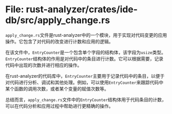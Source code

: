# File: rust-analyzer/crates/ide-db/src/apply_change.rs

`apply_change.rs`文件是rust-analyzer中的一个模块，用于实现对代码变更的应用操作。它包含了对代码的改变进行计数和应用的逻辑。

在该文件中，`EntryCounter`是一个包含单个字段的结构体，该字段为`usize`类型。`EntryCounter`结构体的作用是对代码中的条目进行计数。它可以根据需要，记录代码中出现的次数并进行相应的操作。

在rust-analyzer的代码库中，`EntryCounter`主要用于记录代码中的条目，以便于对代码进行分析、调试和其他处理。例如，可以使用`EntryCounter`来跟踪代码中某个函数的调用次数，或者某个变量的赋值次数等。

总结而言，`apply_change.rs`文件中的`EntryCounter`结构体用于代码条目的计数，可以在代码分析和应用过程中帮助进行更精确的操作。

